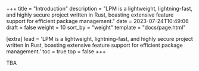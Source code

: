+++
title = "Introduction"
description = "LPM is a lightweight, lightning-fast, and highly secure project written in Rust, boasting extensive feature support for efficient package management."
date = 2023-07-24T10:49:06
draft = false
weight = 10
sort_by = "weight"
template = "docs/page.html"

[extra]
lead = 'LPM is a lightweight, lightning-fast, and highly secure project written in Rust, boasting extensive feature support for efficient package management.'
toc = true
top = false
+++

TBA